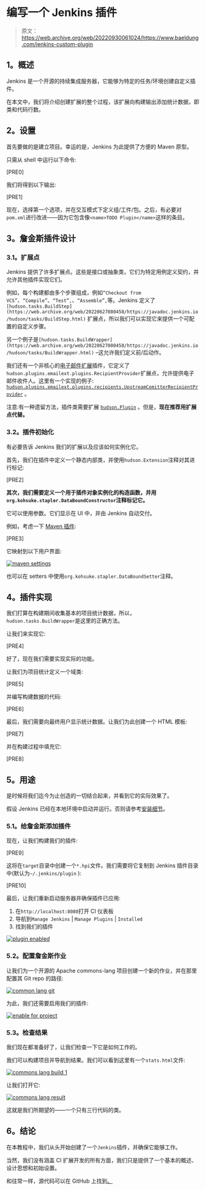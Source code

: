 # 编写一个 Jenkins 插件

> 原文：<https://web.archive.org/web/20220930061024/https://www.baeldung.com/jenkins-custom-plugin>

## **1。概述**

Jenkins 是一个开源的持续集成服务器，它能够为特定的任务/环境创建自定义插件。

在本文中，我们将介绍创建扩展的整个过程，该扩展向构建输出添加统计数据，即类和代码行数。

## **2。设置**

首先要做的是建立项目。幸运的是，Jenkins 为此提供了方便的 Maven 原型。

只需从 shell 中运行以下命令:

[PRE0]

我们将得到以下输出:

[PRE1]

现在，选择第一个选项，并在交互模式下定义组/工件/包。之后，有必要对`pom.xml`进行改进——因为它包含像`<name>TODO Plugin</name>`这样的条目。

## **3。詹金斯插件设计**

### **3.1。扩展点**

Jenkins 提供了许多扩展点。这些是接口或抽象类，它们为特定用例定义契约，并允许其他插件实现它们。

例如，每个构建都由多个步骤组成，例如`“Checkout from VCS”`、`“Compile”`、`“Test”,`、`“Assemble”,`等。Jenkins 定义了`[hudson.tasks.BuildStep](https://web.archive.org/web/20220627080458/https://javadoc.jenkins.io/hudson/tasks/BuildStep.html)` 扩展点，所以我们可以实现它来提供一个可配置的自定义步骤。

另一个例子是`[hudson.tasks.BuildWrapper](https://web.archive.org/web/20220627080458/https://javadoc.jenkins.io/hudson/tasks/BuildWrapper.html)` –这允许我们定义前/后动作。

我们还有一个非核心的[电子邮件扩展](https://web.archive.org/web/20220627080458/https://plugins.jenkins.io/email-ext)插件，它定义了`hudson.plugins.emailext.plugins.RecipientProvider`扩展点，允许提供电子邮件收件人。这里有一个实现的例子: [`hudson.plugins.emailext.plugins.recipients.UpstreamComitterRecipientProvider`](https://web.archive.org/web/20220627080458/https://github.com/jenkinsci/email-ext-plugin/blob/64641f05edafd8157ed50fb64238aa22d9f342af/src/main/java/hudson/plugins/emailext/plugins/recipients/UpstreamComitterRecipientProvider.java) 。

注意:有一种遗留方法，插件类需要扩展 [`hudson.Plugin`](https://web.archive.org/web/20220627080458/http://javadoc.jenkins-ci.org/hudson/Plugin.html) 。但是，**现在推荐用扩展点代替。**

### **3.2。插件初始化**

有必要告诉 Jenkins 我们的扩展以及应该如何实例化它。

首先，我们在插件中定义一个静态内部类，并使用`hudson.Extension`注释对其进行标记:

[PRE2]

**其次，我们需要定义一个用于插件对象实例化的构造函数，并用`org.kohsuke.stapler.DataBoundConstructor`注释标记它。**

它可以使用参数。它们显示在 UI 中，并由 Jenkins 自动交付。

例如，考虑一下 [Maven 插件](https://web.archive.org/web/20220627080458/https://github.com/jenkinsci/jenkins/blob/master/core/src/main/java/hudson/tasks/Maven.java#L177):

[PRE3]

它映射到以下用户界面:

[![maven settings](img/aad71aeb17520754de4242f30b4e90b9.png)](/web/20220627080458/https://www.baeldung.com/wp-content/uploads/2018/01/maven-settings.png)

也可以在 setters 中使用`org.kohsuke.stapler.DataBoundSetter`注释。

## **4。插件实现**

我们打算在构建期间收集基本的项目统计数据，所以，`hudson.tasks.BuildWrapper`是这里的正确方法。

让我们来实现它:

[PRE4]

好了，现在我们需要实现实际的功能。

让我们为项目统计定义一个域类:

[PRE5]

并编写构建数据的代码:

[PRE6]

最后，我们需要向最终用户显示统计数据。让我们为此创建一个 HTML 模板:

[PRE7]

并在构建过程中填充它:

[PRE8]

## **5。用途**

是时候将我们迄今为止创造的一切结合起来，并看到它的实际效果了。

假设 Jenkins 已经在本地环境中启动并运行。否则请参考[安装细节](/web/20220627080458/https://www.baeldung.com/jenkins-pipelines)。

### **5.1。给詹金斯添加插件**

现在，让我们构建我们的插件:

[PRE9]

这将在`target`目录中创建一个`*.hpi`文件。我们需要将它复制到 Jenkins 插件目录中(默认为`~/.jenkins/plugin` ):

[PRE10]

最后，让我们重新启动服务器并确保插件已应用:

1.  在`http://localhost:8080`打开 CI 仪表板
2.  导航到`Manage Jenkins` | `Manage Plugins` | `Installed`
3.  找到我们的插件

[![plugin enabled](img/ce80e58f4b2b63fcf13cbf76565fdbc7.png)](/web/20220627080458/https://www.baeldung.com/wp-content/uploads/2018/01/plugin-enabled.png)

### 5.2。配置詹金斯作业

让我们为一个开源的 Apache commons-lang 项目创建一个新的作业，并在那里配置其 Git repo 的路径:

[![common lang git](img/7e139e045f6979bad77a8103e3f1badb.png)](/web/20220627080458/https://www.baeldung.com/wp-content/uploads/2018/01/common-lang-git.png)

为此，我们还需要启用我们的插件:

[![enable for project](img/8d18884a0070b4bfdcf5ca687c8b3df8.png)](/web/20220627080458/https://www.baeldung.com/wp-content/uploads/2018/01/enable-for-project.png)

### 5.3。检查结果

我们现在都准备好了，让我们检查一下它是如何工作的。

我们可以构建项目并导航到结果。我们可以看到这里有一个`stats.html`文件:

[![commons lang build 1](img/17cf37aea8fdc62a3a98472ce3437cf4.png)](/web/20220627080458/https://www.baeldung.com/wp-content/uploads/2018/01/commons-lang-build-1.png)

让我们打开它:

[![commons lang result](img/02526cd1d80c6571a58f9871bcacb3c8.png)](/web/20220627080458/https://www.baeldung.com/wp-content/uploads/2018/01/commons-lang-result.png)

这就是我们所期望的——一个只有三行代码的类。

## **6。结论**

在本教程中，我们从头开始创建了一个`Jenkins`插件，并确保它能够工作。

当然，我们没有涵盖 CI 扩展开发的所有方面，我们只是提供了一个基本的概述、设计思想和初始设置。

和往常一样，源代码可以在 GitHub 上找到[。](https://web.archive.org/web/20220627080458/https://github.com/eugenp/tutorials/tree/master/jenkins/plugins)